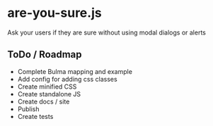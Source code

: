 # are-you-sure.js
Ask your users if they are sure without using modal dialogs or alerts

## ToDo / Roadmap
* Complete Bulma mapping and example
* Add config for adding css classes
* Create minified CSS
* Create standalone JS
* Create docs / site
* Publish
* Create tests